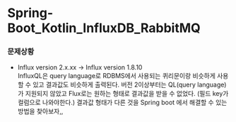 # Spring-Boot_Kotlin_InfluxDB_RabbitMQ
### 문제상황
- Influx version 2.x.xx → Influx version 1.8.10    
    InfluxQL은 query language로 RDBMS에서 사용되는 퀴리문이랑 비슷하게 사용할 수 있고 결과값도 비슷하게 출력된다.
    버전 2이상부터는 QL(query language)가 지원되지 않았고 Flux로는 원하는 형태로 결과값을 받을 수 없었다. (필드 key가 컬럼으로 나와야한다.)
    결과값 형태가 다른 것을 Spring boot 에서 해결할 수 있는 방법을 찾아보자,,
    
